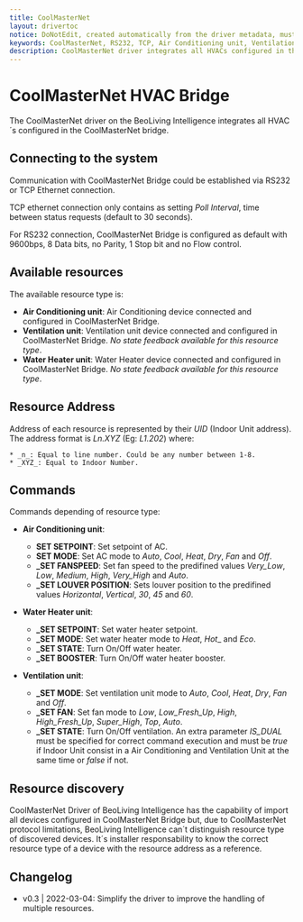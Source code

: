 ```yaml
---
title: CoolMasterNet
layout: drivertoc
notice: DoNotEdit, created automatically from the driver metadata, must be updated on the driver itself
keywords: CoolMasterNet, RS232, TCP, Air Conditioning unit, Ventilation unit, Water Heater unit
description: CoolMasterNet driver integrates all HVACs configured in the CoolMasterNet bridge, it supports RS232 or TCP Ethernet connections.
---
```

# CoolMasterNet HVAC Bridge

The CoolMasterNet driver on the BeoLiving Intelligence integrates all HVAC´s configured in the CoolMasterNet bridge. 

## Connecting to the system

Communication with CoolMasterNet Bridge could be established via RS232 or TCP Ethernet connection. 

TCP ethernet connection only contains as setting _Poll Interval_, time between status requests (default to 30 seconds).

For RS232 connection, CoolMasterNet Bridge is configured as default with 9600bps, 8 Data bits, no Parity, 1 Stop bit and no Flow control.  

## Available resources

The available resource type is:

* **Air Conditioning unit**: Air Conditioning device connected and configured in CoolMasterNet Bridge.
* **Ventilation unit**: Ventilation unit device connected and configured in CoolMasterNet Bridge. _No state feedback available for this resource type_.
* **Water Heater unit**: Water Heater device connected and configured in CoolMasterNet Bridge. _No state feedback available for this resource type_.

## Resource Address

Address of each resource is represented by their _UID_ (Indoor Unit address). The address format is _Ln.XYZ_ (Eg: _L1.202_) where:

    * _n_: Equal to line number. Could be any number between 1-8.
    * _XYZ_: Equal to Indoor Number.

## Commands

Commands depending of resource type:
* **Air Conditioning unit**:

  - **SET SETPOINT**: Set setpoint of AC.
  - **SET MODE**: Set AC mode to _Auto_, _Cool_, _Heat_, _Dry_, _Fan_ and _Off_.
  - **\_SET FANSPEED**: Set fan speed to the predifined values _Very\_Low_, _Low_, _Medium_, _High_, _Very\_High_ and _Auto_.
  - **\_SET LOUVER POSITION**: Sets louver position to the predifined values _Horizontal_, _Vertical_, _30_, _45_ and _60_.
* **Water Heater unit**:

  - **\_SET SETPOINT**: Set water heater setpoint.
  - **\_SET MODE**: Set water heater mode to _Heat_, _Hot__ and _Eco_.
  - **\_SET STATE**: Turn On/Off water heater.
  - **\_SET BOOSTER**: Turn On/Off water heater booster.
* **Ventilation unit**:

  - **\_SET MODE**: Set ventilation unit mode to _Auto_, _Cool_, _Heat_, _Dry_, _Fan_ and _Off_.
  - **\_SET FAN**: Set fan mode to _Low_, _Low\_Fresh\_Up_, _High_, _High\_Fresh\_Up_, _Super\_High_, _Top_, _Auto_.
  - **\_SET STATE**: Turn On/Off ventilation. An extra parameter _IS\_DUAL_ must be specified for correct command execution and must be _true_ if Indoor Unit consist in a Air Conditioning and Ventilation Unit at the same time or _false_ if not.

## Resource discovery

CoolMasterNet Driver of BeoLiving Intelligence has the capability of import all devices configured in CoolMasterNet Bridge but, due to CoolMasterNet protocol limitations, BeoLiving Intelligence can´t distinguish resource type of discovered devices. It´s installer responsability to know the correct resource type of a device with the resource address as a reference.

## Changelog

- v0.3 | 2022-03-04: Simplify the driver to improve the handling of multiple resources.

